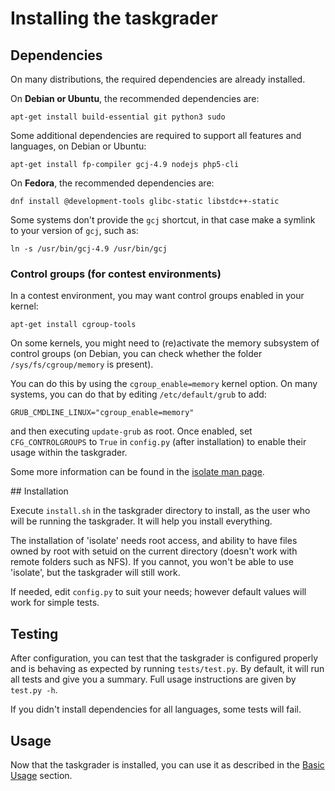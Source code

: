 # Installing the taskgrader

## Dependencies

On many distributions, the required dependencies are already installed.

On **Debian or Ubuntu**, the recommended dependencies are:

    apt-get install build-essential git python3 sudo

Some additional dependencies are required to support all features and languages, on Debian or Ubuntu:

    apt-get install fp-compiler gcj-4.9 nodejs php5-cli

On **Fedora**, the recommended dependencies are:

    dnf install @development-tools glibc-static libstdc++-static

Some systems don't provide the `gcj` shortcut, in that case make a symlink to your version of `gcj`, such as:

    ln -s /usr/bin/gcj-4.9 /usr/bin/gcj

### Control groups (for contest environments)

In a contest environment, you may want control groups enabled in your kernel:

    apt-get install cgroup-tools

On some kernels, you might need to (re)activate the memory subsystem of control groups (on Debian, you can check whether the folder `/sys/fs/cgroup/memory` is present).

You can do this by using the `cgroup_enable=memory` kernel option. On many systems, you can do that by editing `/etc/default/grub` to add:

    GRUB_CMDLINE_LINUX="cgroup_enable=memory"

and then executing `update-grub` as root. Once enabled, set `CFG_CONTROLGROUPS` to `True` in `config.py` (after installation) to enable their usage within the taskgrader.

Some more information can be found in the [isolate man page](http://www.ucw.cz/moe/isolate.1.html).

## Installation

Execute `install.sh` in the taskgrader directory to install, as the user who will be running the taskgrader. It will help you install everything.

The installation of 'isolate' needs root access, and ability to have files owned by root with setuid on the current directory (doesn't work with remote folders such as NFS). If you cannot, you won't be able to use 'isolate', but the taskgrader will still work.

If needed, edit `config.py` to suit your needs; however default values will work for simple tests.

## Testing

After configuration, you can test that the taskgrader is configured properly and is behaving as expected by running `tests/test.py`. By default, it will run all tests and give you a summary. Full usage instructions are given by `test.py -h`.

If you didn't install dependencies for all languages, some tests will fail.

## Usage

Now that the taskgrader is installed, you can use it as described in the [Basic Usage](basicusage.md) section.
